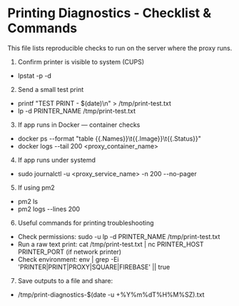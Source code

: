 # Printing Diagnostics - Checklist & Commands

This file lists reproducible checks to run on the server where the proxy runs.

1) Confirm printer is visible to system (CUPS)
- lpstat -p -d

2) Send a small test print
- printf "TEST PRINT - $(date)\n" > /tmp/print-test.txt
- lp -d PRINTER_NAME /tmp/print-test.txt

3) If app runs in Docker — container checks
- docker ps --format "table {{.Names}}\t{{.Image}}\t{{.Status}}"
- docker logs --tail 200 <proxy_container_name>

4) If app runs under systemd
- sudo journalctl -u <proxy_service_name> -n 200 --no-pager

5) If using pm2
- pm2 ls
- pm2 logs <app-name> --lines 200

6) Useful commands for printing troubleshooting
- Check permissions: sudo -u <proxy-user> lp -d PRINTER_NAME /tmp/print-test.txt
- Run a raw text print: cat /tmp/print-test.txt | nc PRINTER_HOST PRINTER_PORT  (if network printer)
- Check environment: env | grep -Ei 'PRINTER|PRINT|PROXY|SQUARE|FIREBASE' || true

7) Save outputs to a file and share:
- /tmp/print-diagnostics-$(date -u +%Y%m%dT%H%M%SZ).txt
